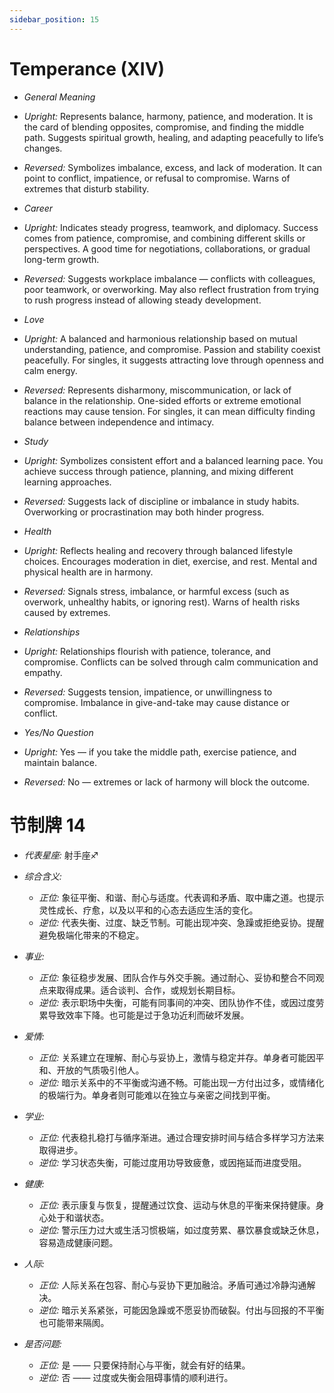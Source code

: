 ```yaml
---
sidebar_position: 15
---
```


# Temperance (XIV)

- *General Meaning* 
- *Upright:* Represents balance, harmony, patience, and moderation. It is the card of blending opposites, compromise, and finding the middle path. Suggests spiritual growth, healing, and adapting peacefully to life’s changes.
- *Reversed:* Symbolizes imbalance, excess, and lack of moderation. It can point to conflict, impatience, or refusal to compromise. Warns of extremes that disturb stability.
  
- *Career*
- *Upright:* Indicates steady progress, teamwork, and diplomacy. Success comes from patience, compromise, and combining different skills or perspectives. A good time for negotiations, collaborations, or gradual long-term growth.
- *Reversed:* Suggests workplace imbalance — conflicts with colleagues, poor teamwork, or overworking. May also reflect frustration from trying to rush progress instead of allowing steady development.

- *Love*
- *Upright:* A balanced and harmonious relationship based on mutual understanding, patience, and compromise. Passion and stability coexist peacefully. For singles, it suggests attracting love through openness and calm energy.
- *Reversed:* Represents disharmony, miscommunication, or lack of balance in the relationship. One-sided efforts or extreme emotional reactions may cause tension. For singles, it can mean difficulty finding balance between independence and intimacy.

- *Study*
- *Upright:* Symbolizes consistent effort and a balanced learning pace. You achieve success through patience, planning, and mixing different learning approaches.
- *Reversed:* Suggests lack of discipline or imbalance in study habits. Overworking or procrastination may both hinder progress.

- *Health*
- *Upright:* Reflects healing and recovery through balanced lifestyle choices. Encourages moderation in diet, exercise, and rest. Mental and physical health are in harmony.
- *Reversed:* Signals stress, imbalance, or harmful excess (such as overwork, unhealthy habits, or ignoring rest). Warns of health risks caused by extremes.

- *Relationships*
- *Upright:* Relationships flourish with patience, tolerance, and compromise. Conflicts can be solved through calm communication and empathy.
- *Reversed:* Suggests tension, impatience, or unwillingness to compromise. Imbalance in give-and-take may cause distance or conflict.

- *Yes/No Question*
- *Upright:* Yes — if you take the middle path, exercise patience, and maintain balance.
- *Reversed:* No — extremes or lack of harmony will block the outcome.


# 节制牌 14
- *代表星座:* 射手座♐️
- *综合含义:* 
  - *正位:* 象征平衡、和谐、耐心与适度。代表调和矛盾、取中庸之道。也提示灵性成长、疗愈，以及以平和的心态去适应生活的变化。
  - *逆位:* 代表失衡、过度、缺乏节制。可能出现冲突、急躁或拒绝妥协。提醒避免极端化带来的不稳定。

- *事业:* 
  - *正位:* 象征稳步发展、团队合作与外交手腕。通过耐心、妥协和整合不同观点来取得成果。适合谈判、合作，或规划长期目标。
  - *逆位:* 表示职场中失衡，可能有同事间的冲突、团队协作不佳，或因过度劳累导致效率下降。也可能是过于急功近利而破坏发展。
- *爱情:* 
  - *正位:* 关系建立在理解、耐心与妥协上，激情与稳定并存。单身者可能因平和、开放的气质吸引他人。
  - *逆位:* 暗示关系中的不平衡或沟通不畅。可能出现一方付出过多，或情绪化的极端行为。单身者则可能难以在独立与亲密之间找到平衡。
- *学业:* 
  - *正位:* 代表稳扎稳打与循序渐进。通过合理安排时间与结合多样学习方法来取得进步。
  - *逆位:* 学习状态失衡，可能过度用功导致疲惫，或因拖延而进度受阻。
- *健康:* 
  - *正位:* 表示康复与恢复，提醒通过饮食、运动与休息的平衡来保持健康。身心处于和谐状态。
  - *逆位:* 警示压力过大或生活习惯极端，如过度劳累、暴饮暴食或缺乏休息，容易造成健康问题。
- *人际:* 
  - *正位:* 人际关系在包容、耐心与妥协下更加融洽。矛盾可通过冷静沟通解决。
  - *逆位:* 暗示关系紧张，可能因急躁或不愿妥协而破裂。付出与回报的不平衡也可能带来隔阂。

    
- *是否问题:* 
  - *正位:* 是 —— 只要保持耐心与平衡，就会有好的结果。
  - *逆位:* 否 —— 过度或失衡会阻碍事情的顺利进行。

